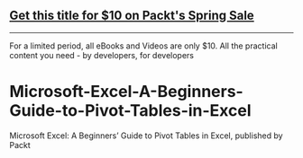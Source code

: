 ## [Get this title for $10 on Packt's Spring Sale](https://www.packt.com/V18479?utm_source=github&utm_medium=packt-github-repo&utm_campaign=spring_10_dollar_2022)
-----
For a limited period, all eBooks and Videos are only $10. All the practical content you need \- by developers, for developers

# Microsoft-Excel-A-Beginners-Guide-to-Pivot-Tables-in-Excel
Microsoft Excel: A Beginners’ Guide to Pivot Tables in Excel, published by Packt
